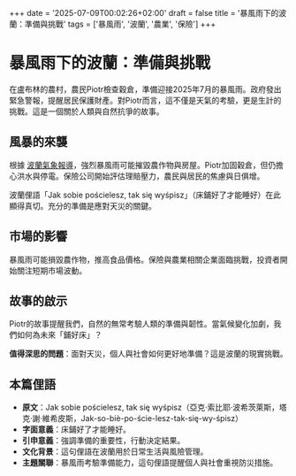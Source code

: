 +++
date = '2025-07-09T00:02:26+02:00'
draft = false
title = '暴風雨下的波蘭：準備與挑戰'
tags = ['暴風雨', '波蘭', '農業', '保險']
+++

# 暴風雨下的波蘭：準備與挑戰

在盧布林的農村，農民Piotr檢查穀倉，準備迎接2025年7月的暴風雨。政府發出緊急警報，提醒居民保護財產。對Piotr而言，這不僅是天氣的考驗，更是生計的挑戰。這是一個關於人類與自然抗爭的故事。

## 風暴的來襲

根據 [波蘭氣象報導](https://www.google.com/url?sa=E&q=https://www.polsatnews.pl/wiadomosc/2025-07-08/potezne-burze-przejda-nad-polska-pilny-alert-rcb/)，強烈暴風雨可能摧毀農作物與房屋。Piotr加固穀倉，但仍擔心洪水與停電。保險公司開始評估理賠壓力，農民與居民的焦慮與日俱增。

波蘭俚語「Jak sobie pościelesz, tak się wyśpisz」（床鋪好了才能睡好）在此顯得真切。充分的準備是應對天災的關鍵。

## 市場的影響

暴風雨可能損毀農作物，推高食品價格。保險與農業相關企業面臨挑戰，投資者開始關注短期市場波動。

## 故事的啟示

Piotr的故事提醒我們，自然的無常考驗人類的準備與韌性。當氣候變化加劇，我們如何為未來「鋪好床」？

**值得深思的問題**：面對天災，個人與社會如何更好地準備？這是波蘭的現實挑戰。

## 本篇俚語
- **原文**：Jak sobie pościelesz, tak się wyśpisz（亞克·索比耶·波希茨萊斯，塔克·謝·維希皮斯，Jak-so-biè-po-ście-lesz-tak-się-wy-śpisz）
- **字面意義**：床鋪好了才能睡好。
- **引申意義**：強調準備的重要性，行動決定結果。
- **文化背景**：這句俚語在波蘭用於日常生活與風險管理。
- **主題關聯**：暴風雨考驗準備能力，這句俚語提醒個人與社會重視防災措施。